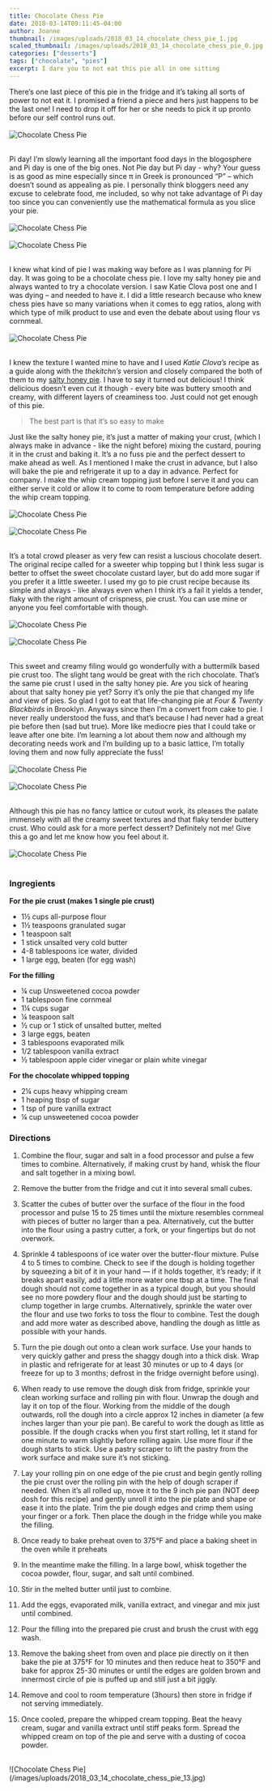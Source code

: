 ```yaml
---
title: Chocolate Chess Pie
date: 2018-03-14T09:11:45-04:00
author: Joanne
thumbnail: /images/uploads/2018_03_14_chocolate_chess_pie_1.jpg
scaled_thumbnail: /images/uploads/2018_03_14_chocolate_chess_pie_0.jpg
categories: ["desserts"]
tags: ["chocolate", "pies"]
excerpt: I dare you to not eat this pie all in one sitting
---
```


There’s one last piece of this pie in the fridge and it’s taking all sorts of power to not eat it.  I promised a friend a piece and hers just happens to be the last one! I need to drop it off for her or she needs to pick it up pronto before our self control runs out.
</br>
</br>
![Chocolate Chess Pie](/images/uploads/2018_03_14_chocolate_chess_pie_2.jpg)
</br>
</br>

Pi day! I’m slowly learning all the important food days in the blogosphere and Pi day is one of the big ones.  Not Pie day but Pi day - why? Your guess is as good as mine especially since π in Greek is pronounced “P” – which doesn’t sound as appealing as pie. I personally think bloggers need any excuse to celebrate food, me included, so why not take advantage of Pi day too since you can conveniently use the mathematical formula as you slice your pie. 
</br>
</br>
![Chocolate Chess Pie](/images/uploads/2018_03_14_chocolate_chess_pie_3.jpg)
</br>
</br>
![Chocolate Chess Pie](/images/uploads/2018_03_14_chocolate_chess_pie_4.jpg)
</br>
</br>

I knew what kind of pie I was making way before as I was planning for Pi day. It was going to be a chocolate chess pie. I love my salty honey pie and always wanted to try a chocolate version.  I saw Katie Clova post one and I was dying – and needed to have it.  I did a little research because who knew chess pies have so many variations when it comes to egg ratios, along with which type of milk product to use and even the debate about using flour vs cornmeal.
</br>
</br>
![Chocolate Chess Pie](/images/uploads/2018_03_14_chocolate_chess_pie_5.jpg)
</br>
</br>

I knew the texture I wanted mine to have and I used _Katie Clova’s_ recipe as a guide along with the _thekitchn’s_ version and closely compared the both of them to my [salty honey pie](https://www.oliveandmango.com/salty-honey-pie/).  I have to say it turned out delicious! I think delicious doesn’t even cut it though - every bite was buttery smooth and creamy, with different layers of creaminess too. Just could not get enough of this pie.

> The best part is that it’s so easy to make

Just like the salty honey pie, it’s just a matter of making your crust, (which I always make in advance - like the night before) mixing the custard, pouring it in the crust and baking it. It’s a no fuss pie and the perfect dessert to make ahead as well.  As I mentioned I make the crust in advance, but I also will bake the pie and refrigerate it up to a day in advance. Perfect for company. I make the whip cream topping just before I serve it and you can either serve it cold or allow it to come to room temperature before adding the whip cream topping.
</br>
</br>
![Chocolate Chess Pie](/images/uploads/2018_03_14_chocolate_chess_pie_6.jpg)
</br>
</br>
![Chocolate Chess Pie](/images/uploads/2018_03_14_chocolate_chess_pie_7.jpg)
</br>
</br>

It’s a total crowd pleaser as very few can resist a luscious chocolate desert. The original recipe called for a sweeter whip topping but I think less sugar is better to offset the sweet chocolate custard layer, but do add more sugar if you prefer it a little sweeter. I used my go to pie crust recipe because its simple and always - like always even when I think it’s a fail it yields a tender, flaky with the right amount of crispness, pie crust. You can use mine or anyone you feel comfortable with though.
</br>
</br>
![Chocolate Chess Pie](/images/uploads/2018_03_14_chocolate_chess_pie_8.jpg)
</br>
</br>
![Chocolate Chess Pie](/images/uploads/2018_03_14_chocolate_chess_pie_9.jpg)
</br>
</br>

This sweet and creamy filing would go wonderfully with a buttermilk based pie crust too. The slight tang would be great with the rich chocolate. That’s the same pie crust I used in the salty honey pie.  Are you sick of hearing about that salty honey pie yet? Sorry it’s only the pie that changed my life and view of pies. So glad I got to eat that life-changing pie at _Four & Twenty Blackbirds_ in Brooklyn. Anyways since then I’m a convert from cake to pie.  I never really understood the fuss, and that’s because I had never had a great pie   before then (sad but true). More like mediocre pies that I could take or leave after one bite. I’m learning a lot about them now and although my decorating needs work and I’m building up to a basic lattice, I’m totally loving them and now fully appreciate the fuss!
</br>
</br>
![Chocolate Chess Pie](/images/uploads/2018_03_14_chocolate_chess_pie_10.jpg)
</br>
</br>
![Chocolate Chess Pie](/images/uploads/2018_03_14_chocolate_chess_pie_12.jpg)
</br>
</br>

Although this pie has no fancy lattice or cutout work, its pleases the palate immensely with all the creamy sweet textures and that flaky tender buttery crust. Who could ask for a more perfect dessert? Definitely not me! Give this a go and let me know how you feel about it.
</br>
</br>
![Chocolate Chess Pie](/images/uploads/2018_03_14_chocolate_chess_pie_11.jpg)
</br>
</br>

### Ingregients

__For the pie crust (makes 1 single pie crust)__

* 1½ cups all-purpose flour
* 1½ teaspoons granulated sugar
* 1 teaspoon salt
* 1 stick unsalted very cold butter
* 4-8 tablespoons ice water, divided
* 1 large egg, beaten (for egg wash) 


__For the filling__

* ¼ cup Unsweetened cocoa powder
* 1 tablespoon fine cornmeal 
* 1&frac14; cups sugar
* ¼ teaspoon salt
* ½ cup or 1 stick of unsalted butter, melted
* 3 large eggs, beaten
* 3 tablespoons evaporated milk 
* 1/2 tablespoon vanilla extract
* ½ tablespoon apple cider vinegar or plain white vinegar


__For the chocolate whipped topping__

* 2&frac14; cups heavy whipping cream
* 1 heaping tbsp of sugar
* 1 tsp of pure vanilla extract 
* ¼ cup unsweetened cocoa powder

### Directions

1. Combine the flour, sugar and salt in a food processor and pulse a few times to combine. Alternatively, if making crust by hand, whisk the flour and salt together in a mixing bowl.
2. Remove the butter from the fridge and cut it into several small cubes.
3. Scatter the cubes of butter over the surface of the flour in the food processor and pulse 15 to 25 times until the mixture resembles cornmeal with pieces of butter no larger than a pea. Alternatively, cut the butter into the flour using a pastry cutter, a fork, or your fingertips but do not overwork.
4. Sprinkle 4 tablespoons of ice water over the butter-flour mixture. Pulse 4 to 5 times to combine. Check to see if the dough is holding together by squeezing a bit of it in your hand — if it holds together, it’s ready; if it breaks apart easily, add a little more water one tbsp at a time. The final dough should not come together in as a typical dough, but you should see no more powdery flour and the dough should just be starting to clump together in large crumbs. Alternatively, sprinkle the water over the flour and use two forks to toss the flour to combine. Test the dough and add more water as described above, handling the dough as little as possible with your hands.
5. Turn the pie dough out onto a clean work surface. Use your hands to very quickly gather and press the shaggy dough into a thick disk. Wrap in plastic and refrigerate for at least 30 minutes or up to 4 days (or freeze for up to 3 months; defrost in the fridge overnight before using).
6. When ready to use remove the dough disk from fridge, sprinkle your clean working surface and rolling pin with flour. Unwrap the dough and lay it on top of the flour. Working from the middle of the dough outwards, roll the dough into a circle approx 12 inches in diameter (a few inches larger than your pie pan). Be careful to work the dough as little as possible. If the dough cracks when you first start rolling, let it stand for one minute to warm slightly before rolling again. Use more flour if the dough starts to stick. Use a pastry scraper to lift the pastry from the work surface and make sure it’s not sticking.

7. Lay your rolling pin on one edge of the pie crust and begin gently rolling the pie crust over the rolling pin with the help of dough scraper if needed. When it’s all rolled up, move it to the 9 inch pie pan (NOT deep dosh for this recipe) and gently unroll it into the pie plate and shape or ease it into the plate. Trim the pie dough edges and crimp them using your finger or a fork. Then place the dough in the fridge while you make the filling.

1. Once ready to bake preheat oven to 375&deg;F and place a baking sheet in the oven while it preheats 

1. In the meantime make the filling. In a large bowl, whisk together the cocoa powder, flour, sugar, and salt until combined. 

1. Stir in the melted butter until just to combine. 

1. Add the eggs, evaporated milk, vanilla extract, and vinegar and mix just until combined. 

1. Pour the filling into the prepared pie crust and brush the crust with egg wash. 

1. Remove the baking sheet from oven and place pie directly on it then bake the pie at 375&deg;F for 10 minutes and then reduce heat to 350&deg;F and bake for approx 25-30 minutes or until the edges are golden brown and innermost circle of pie is  puffed up and still just a bit jiggly. 

1. Remove and cool to room temperature (3hours) then store in fridge if not serving immediately. 

1. Once cooled, prepare the whipped cream topping. Beat the heavy cream, sugar and vanilla extract until stiff peaks form. Spread the whipped cream on top of the pie and serve with a dusting of cocoa powder. 

</br>
![Chocolate Chess Pie](/images/uploads/2018_03_14_chocolate_chess_pie_13.jpg)
